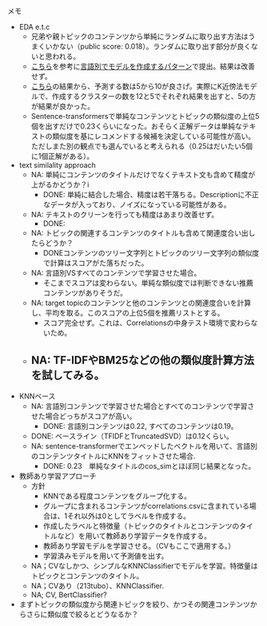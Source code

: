 
メモ
- EDA e.t.c
	- 兄弟や親トピックのコンテンツから単純にランダムに取り出す方法はうまくいかない（public score: 0.018）。ランダムに取り出す部分が良くないと思われる。
	- [こちら](https://www.kaggle.com/code/tubotubo/lecr-tfidf-inference)を参考に[言語別でモデルを作成するパターン](https://www.kaggle.com/code/tsugumi7878/learning-equality-baseline?scriptVersionId=115262243)で提出。結果は改善せず。
	- [こちら](https://www.kaggle.com/code/tubotubo/lecr-tfidf-train)の結果から、予測する数は5から10が良さげ。実際にK近傍法モデルで、作成するクラスターの数を12と5でそれぞれ結果を出すと、5の方が結果が良かった。
	- Sentence-transformersで単純なコンテンツとトピックの類似度の上位5個を出すだけで0.23くらいになった。おそらく正解データは単純なテキストの類似度を基にレコメンドする候補を決定している可能性が高い。ただしまた別の観点でも選んでいると考えられる（0.25はだいたい5個に1個正解がある）。
- text similality approach
	- NA: 単純にコンテンツのタイトルだけでなくテキスト文も含めて精度が上がるかどうか？i
		- DONE: 単純に結合した場合、精度は若干落ちる。Descriptionに不正なデータが入っており、ノイズになっている可能性がある。
	- NA: テキストのクリーンを行っても精度はあまり改善せず。
		- DONE:
	- NA: トピックの関連するコンテンツのタイトルも含めて関連度合い出したらどうか？
		- DONEコンテンツのツリー文字列とトピックのツリー文字列の類似度で計算はスコアがた落ちだった。
	- NA: 言語別VSすべてのコンテンツで学習させた場合。
		- そこまでスコアは変わらない。単純な類似度では判断できない推薦コンテンツがありそうだ。
	- NA: target topicのコンテンツと他のコンテンツとの関連度合いを計算し、平均を取る。このスコアの上位5個を推薦リストとする。
		- スコア完全せず。これは、Correlationsの中身テスト環境で変わらないため。
	- NA: TF-IDFやBM25などの他の類似度計算方法を試してみる。
		- 
- KNNベース
	- NA: 言語別コンテンツで学習させた場合とすべてのコンテンツで学習させた場合どっちがスコアが高い。
		- DONE: 言語別コンテンツは0.22, すべてのコンテンツは0.19。
	- DONE: ベースライン（TFIDFとTruncatedSVD）は0.12くらい。
	- NA: sentence-transformerでエンベッドしたベクトルを用いて、言語別のコンテンツタイトルにKNNをフィットさせた場合.
		- DONE: 0.23　単純なタイトルのcos_simとほぼ同じ結果となった。
- 教師あり学習アプローチ
	- 方針
		- KNNである程度コンテンツをグループ化する。
		- グループに含まれるコンテンツがcorrelations.csvに含まれている場合は、1それ以外は0としてラベルを作成する。
		- 作成したラベルと特徴量（トピックのタイトルとコンテンツのタイトルなど）を用いて教師あり学習データを作成する。
		- 教師あり学習モデルを学習させる。（CVもここで適用する。）
		- 学習済みモデルを用いて予測値を出す。
	- NA；CVなしかつ、シンプルなKNNClassifierでモデルを学習。特徴量はトピックとコンテンツのタイトル。
	- NA；CVあり（213tubo）、KNNClassifier.
	- NA; CV, BertClassifier?
- まずトピックの類似度から関連トピックを絞り、かつその関連コンテンツからさらに類似度で絞るとどうなるか？